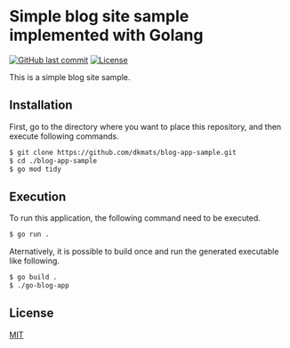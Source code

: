 # Simple blog site sample implemented with Golang

[![GitHub last commit](https://img.shields.io/github/last-commit/dkmats/go-blog-app.svg)](https://github.com/dkmats/go-blog-app)
[![License](http://img.shields.io/badge/license-mit-blue.svg)](https://github.com/dkmats/go-blog-app/blob/main/LICENSE)

This is a simple blog site sample.

## Installation

First, go to the directory where you want to place this repository, and then execute following commands.
```bash
$ git clone https://github.com/dkmats/blog-app-sample.git
$ cd ./blog-app-sample
$ go mod tidy
```

## Execution

To run this application, the following command need to be executed.
```bash
$ go run .
```

Aternatively, it is possible to build once and run the generated executable like following.
```bash
$ go build .
$ ./go-blog-app
```

## License

[MIT](LICENSE)

